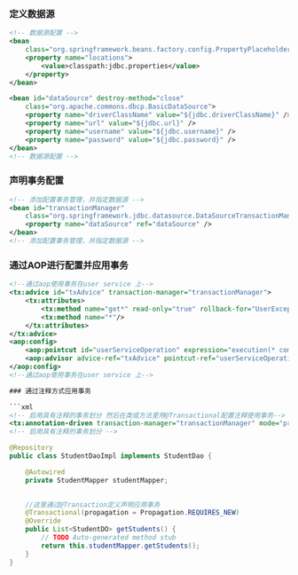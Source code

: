 ### 定义数据源

```xml
<!-- 数据源配置 -->
<bean
    class="org.springframework.beans.factory.config.PropertyPlaceholderConfigurer">
    <property name="locations">
        <value>classpath:jdbc.properties</value>
    </property>
</bean>

<bean id="dataSource" destroy-method="close"
    class="org.apache.commons.dbcp.BasicDataSource">
    <property name="driverClassName" value="${jdbc.driverClassName}" />
    <property name="url" value="${jdbc.url}" />
    <property name="username" value="${jdbc.username}" />
    <property name="password" value="${jdbc.password}" />
</bean>
<!-- 数据源配置 -->
```

### 声明事务配置

```xml
<!-- 添加配置事务管理，并指定数据源 -->
<bean id="transactionManager"
    class="org.springframework.jdbc.datasource.DataSourceTransactionManager">
    <property name="dataSource" ref="dataSource" />
</bean>
<!-- 添加配置事务管理，并指定数据源 -->
```

### 通过AOP进行配置并应用事务

```xml
<!--通过aop使用事务在user service 上-->
<tx:advice id="txAdvice" transaction-manager="transactionManager">
    <tx:attributes>
        <tx:method name="get*" read-only="true" rollback-for="UserException" propagation="REQUIRED" isolation="READ_COMMITTED" timeout="-1"/>
        <tx:method name="*"/>
    </tx:attributes>
</tx:advice>
<aop:config>
    <aop:pointcut id="userServiceOperation" expression="execution(* com.ibingbo.services.UserService.*(..))"/>
    <aop:advisor advice-ref="txAdvice" pointcut-ref="userServiceOperation"/>
</aop:config>
<!--通过aop使用事务在user service 上-->

### 通过注释方式应用事务

```xml
<!-- 启用具有注释的事务划分 然后在类或方法里用@Transactional配置注释使用事务-->
<tx:annotation-driven transaction-manager="transactionManager" mode="proxy" proxy-target-class="true" />
<!-- 启用具有注释的事务划分 -->
```

```java
@Repository
public class StudentDaoImpl implements StudentDao {

	@Autowired
	private StudentMapper studentMapper;
	

    //这里通过@Transaction定义声明应用事务
	@Transactional(propagation = Propagation.REQUIRES_NEW)
	@Override
	public List<StudentDO> getStudents() {
		// TODO Auto-generated method stub
		return this.studentMapper.getStudents();
	}
}
```
